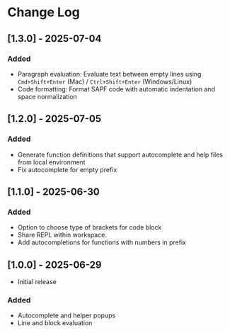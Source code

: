 # Change Log

## [1.3.0] - 2025-07-04

### Added

- Paragraph evaluation: Evaluate text between empty lines using `Cmd+Shift+Enter` (Mac) / `Ctrl+Shift+Enter` (Windows/Linux)
- Code formatting: Format SAPF code with automatic indentation and space normalization

## [1.2.0] - 2025-07-05

### Added

- Generate function definitions that support autocomplete and help files from local environment
- Fix autocomplete for empty prefix

## [1.1.0] - 2025-06-30

### Added

- Option to choose type of brackets for code block
- Share REPL within workspace.
- Add autocompletions for functions with numbers in prefix

## [1.0.0] - 2025-06-29

- Initial release

### Added

- Autocomplete and helper popups
- Line and block evaluation

